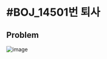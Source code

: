 # \#BOJ_14501번 퇴사
## Problem
![image](https://user-images.githubusercontent.com/20368859/40526981-db71d91a-6024-11e8-8587-9d2db238bd7e.png)

